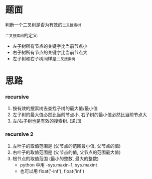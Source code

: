 # 题面
判断一个二叉树是否为有效的`二叉搜索树`

`二叉搜索树`的定义:
* 左子树所有节点的关键字比当前节点小
* 右子树所有节点的关键字比当前节点大
* 左子树和右子树同样是`二叉搜索树`


# 思路

### recursive
1. 按有效的搜索树去查找子树的最大值/最小值
2. 左子树的最大值必然比当前节点小, 右子树的最小值必然比当前节点大
3. 左/右子树也是有效的搜索树. (递归)

### recursive 2
1. 左叶子的取值范围是 (父节点的范围最小值, 父节点的值)
1. 右叶子的取值范围是 (父节点的值, 父节点的范围最大值)
1. 根节点的取值范围 (最小的整数, 最大的整数)
    * python 中用 -sys.maxin-1, sys.maxint
    * 也可以用 float('-inf'), float('inf')
